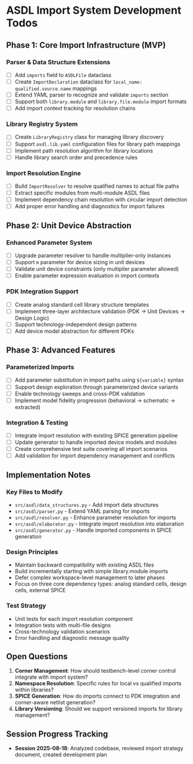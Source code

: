 # ASDL Import System Development Todos

## Phase 1: Core Import Infrastructure (MVP)

### Parser & Data Structure Extensions
- [ ] Add `imports` field to `ASDLFile` dataclass
- [ ] Create `ImportDeclaration` dataclass for `local_name: qualified.source.name` mappings  
- [ ] Extend YAML parser to recognize and validate `imports` section
- [ ] Support both `library.module` and `library.file.module` import formats
- [ ] Add import context tracking for resolution chains

### Library Registry System
- [ ] Create `LibraryRegistry` class for managing library discovery
- [ ] Support `asdl.lib.yaml` configuration files for library path mappings
- [ ] Implement path resolution algorithm for library locations
- [ ] Handle library search order and precedence rules

### Import Resolution Engine  
- [ ] Build `ImportResolver` to resolve qualified names to actual file paths
- [ ] Extract specific modules from multi-module ASDL files
- [ ] Implement dependency chain resolution with circular import detection
- [ ] Add proper error handling and diagnostics for import failures

## Phase 2: Unit Device Abstraction

### Enhanced Parameter System
- [ ] Upgrade parameter resolver to handle multiplier-only instances
- [ ] Support `m` parameter for device sizing in unit devices
- [ ] Validate unit device constraints (only multiplier parameter allowed)
- [ ] Enable parameter expression evaluation in import contexts

### PDK Integration Support
- [ ] Create analog standard cell library structure templates
- [ ] Implement three-layer architecture validation (PDK → Unit Devices → Design Logic)
- [ ] Support technology-independent design patterns
- [ ] Add device model abstraction for different PDKs

## Phase 3: Advanced Features

### Parameterized Imports
- [ ] Add parameter substitution in import paths using `${variable}` syntax
- [ ] Support design exploration through parameterized device variants
- [ ] Enable technology sweeps and cross-PDK validation
- [ ] Implement model fidelity progression (behavioral → schematic → extracted)

### Integration & Testing
- [ ] Integrate import resolution with existing SPICE generation pipeline
- [ ] Update generator to handle imported device models and modules
- [ ] Create comprehensive test suite covering all import scenarios
- [ ] Add validation for import dependency management and conflicts

## Implementation Notes

### Key Files to Modify
- `src/asdl/data_structures.py` - Add import data structures
- `src/asdl/parser.py` - Extend YAML parsing for imports
- `src/asdl/resolver.py` - Enhance parameter resolution for imports  
- `src/asdl/elaborator.py` - Integrate import resolution into elaboration
- `src/asdl/generator.py` - Handle imported components in SPICE generation

### Design Principles
- Maintain backward compatibility with existing ASDL files
- Build incrementally starting with simple library.module imports
- Defer complex workspace-level management to later phases
- Focus on three core dependency types: analog standard cells, design cells, external SPICE

### Test Strategy
- Unit tests for each import resolution component
- Integration tests with multi-file designs
- Cross-technology validation scenarios
- Error handling and diagnostic message quality

## Open Questions
1. **Corner Management**: How should testbench-level corner control integrate with import system?
2. **Namespace Resolution**: Specific rules for local vs qualified imports within libraries?
3. **SPICE Generation**: How do imports connect to PDK integration and corner-aware netlist generation?
4. **Library Versioning**: Should we support versioned imports for library management?

## Session Progress Tracking
- **Session 2025-08-18**: Analyzed codebase, reviewed import strategy document, created development plan